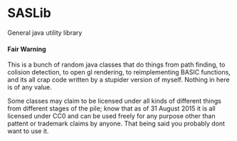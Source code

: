 SASLib
======

General java utility library

#### Fair Warning
This is a bunch of random java classes that do things from path finding, to colision detection, to open gl rendering, to reimplementing BASIC functions, and its all crap code written by a stupider version of myself. Nothing in here is of any value.

Some classes may claim to be licensed under all kinds of different things from different stages of the pile; know that as of 31 August 2015 it is all licensed under CC0 and can be used freely for any purpose other than pattent or trademark claims by anyone. That being said you probably dont want to use it.
